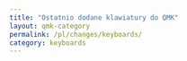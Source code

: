 ```yaml
---
title: "Ostatnio dodane klawiatury do QMK"
layout: qmk-category
permalink: /pl/changes/keyboards/
category: keyboards
---
```


